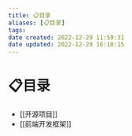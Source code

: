 ```yaml
---
title: 📋目录
aliases: [📋目录]
tags: 
date created: 2022-12-29 11:59:31
date updated: 2022-12-29 16:10:15
---
```


# 📋目录

- [[开源项目]]
- [[前端开发框架]]
